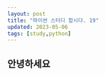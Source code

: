 ```yaml
---
layout: post
title: "파이썬 스터디 합시다. 19"
updated: 2023-05-06
tags: [study,python]
---
```


## 안녕하세요